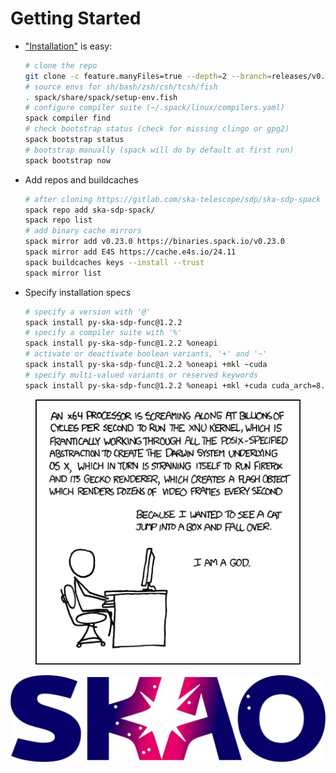 <h1 text-center>Getting Started</h1>

<div class="flex">
<div class="flex-2">
    <ul>
    <li><a href="https://spack.readthedocs.io/en/latest/getting_started.html" target="_blank">"Installation"</a> is easy:

```bash {hide|1-2|3-4|5-6|7-8|9-10|all}
# clone the repo
git clone -c feature.manyFiles=true --depth=2 --branch=releases/v0.23 https://github.com/spack/spack.git
# source envs for sh/bash/zsh/csh/tcsh/fish
. spack/share/spack/setup-env.fish
# configure compiler suite (~/.spack/linux/compilers.yaml)
spack compiler find
# check bootstrap status (check for missing clingo or gpg2)
spack bootstrap status
# bootstrap manually (spack will do by default at first run)
spack bootstrap now
```
</li>
<li>Add repos and buildcaches

```bash {hide|1-3|4-8|all}
# after cloning https://gitlab.com/ska-telescope/sdp/ska-sdp-spack
spack repo add ska-sdp-spack/
spack repo list
# add binary cache mirrors
spack mirror add v0.23.0 https://binaries.spack.io/v0.23.0
spack mirror add E4S https://cache.e4s.io/24.11
spack buildcaches keys --install --trust
spack mirror list
```
</li>
<li>Specify installation specs

```bash {hide|1-2|3-4|5-6|7-8|all}
# specify a version with '@'
spack install py-ska-sdp-func@1.2.2
# specify a compiler suite with '%'
spack install py-ska-sdp-func@1.2.2 %oneapi
# activate or deactivate boolean variants, '+' and '~' 
spack install py-ska-sdp-func@1.2.2 %oneapi +mkl ~cuda
# specify multi-valued variants or reserved keywords
spack install py-ska-sdp-func@1.2.2 %oneapi +mkl +cuda cuda_arch=8.6 target=x86_64_v3
```
</li>
</ul>
</div>

  <div class="flex-1 flex items-center justify-right">
    <figure class="w-3/4">
      <img src="../images/abstraction.webp" alt="Description">
    </figure>
</div>

</div>

<div class="fixed bottom-2 right-4">
  <img src="../images/skao_logo.webp" alt="SKAO Logo" class="w-12 h-4">
</div>

<style>
pre {
    --slidev-code-font-size: 0.45em;
}

.slidev-code-wrapper {
    width: 105%;
}
</style>
